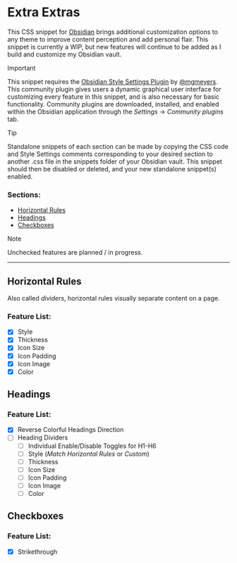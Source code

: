 # Extra Extras

This CSS snippet for [Obsidian](https://obsidian.md/) brings additional customization options to any theme to improve content perception and add personal flair. This snippet is currently a WIP, but new features will continue to be added as I build and customize my Obsidian vault.

> [!important]
> This snippet requires the [Obsidian Style Settings Plugin](https://github.com/mgmeyers/obsidian-style-settings) by [@mgmeyers](https://github.com/mgmeyers). This community plugin gives users a dynamic graphical user interface for customizing every feature in this snippet, and is also necessary for basic functionality. Community plugins are downloaded, installed, and enabled within the Obsidian application through the *Settings* → *Community plugins* tab.

> [!tip]
> Standalone snippets of each section can be made by copying the CSS code and Style Settings comments corresponding to your desired section to another .css file in the snippets folder of your Obsidian vault. This snippet should then be disabled or deleted, and your new standalone snippet(s) enabled.

### Sections:

- [Horizontal Rules](#horizontal-rules)
- [Headings](#headings)
- [Checkboxes](#checkboxes)

> [!note]
> Unchecked features are planned / in progress.

---

## Horizontal Rules

Also called *dividers*, horizontal rules visually separate content on a page.

### Feature List:
- [x] Style
- [x] Thickness
- [x] Icon Size
- [x] Icon Padding
- [x] Icon Image
- [x] Color

## Headings

### Feature List:
- [x] Reverse Colorful Headings Direction
- [ ] Heading Dividers
  - [ ] Individual Enable/Disable Toggles for H1-H6
  - [ ] Style (*Match Horizontal Rules* or *Custom*)
  - [ ] Thickness
  - [ ] Icon Size
  - [ ] Icon Padding
  - [ ] Icon Image
  - [ ] Color

## Checkboxes

### Feature List:
- [x] Strikethrough
